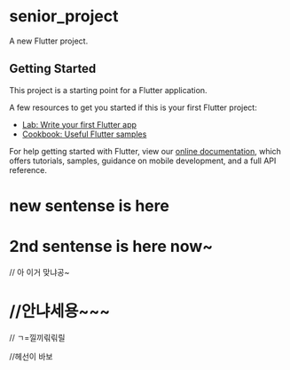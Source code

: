 # senior_project

A new Flutter project.

## Getting Started

This project is a starting point for a Flutter application.

A few resources to get you started if this is your first Flutter project:

- [Lab: Write your first Flutter app](https://flutter.dev/docs/get-started/codelab)
- [Cookbook: Useful Flutter samples](https://flutter.dev/docs/cookbook)

For help getting started with Flutter, view our
[online documentation](https://flutter.dev/docs), which offers tutorials,
samples, guidance on mobile development, and a full API reference.

# new sentense is here
# 2nd sentense is here now~

// 아 이거 맞냐공~




//안냐세용~~~
=======
// ㄱ=낄끼릮릮릴

//헤선이 바보
